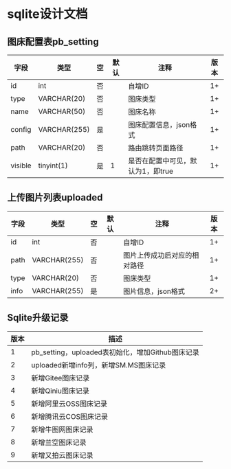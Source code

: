 # sqlite设计文档

## 图床配置表pb_setting

| 字段    | 类型         | 空   | 默认 | 注释                              | 版本                            |
| ------- | ------------ | ---- | ---- | --------------------------------- | :-------------------------------: |
| id      | int   | 否   |      | 自增ID                            | 1+                          |
| type    | VARCHAR(20)  | 否   |      | 图床类型                          | 1+                        |
| name    | VARCHAR(50)  | 否   |      | 图床名称                          | 1+                        |
| config  | VARCHAR(255) | 是   |      | 图床配置信息，json格式            | 1+          |
| path    | VARCHAR(20)  | 否   |      | 路由跳转页面路径                  | 1+                |
| visible | tinyint(1)   | 是   | 1    | 是否在配置中可见，默认为1，即true | 1+ |

## 上传图片列表uploaded

| 字段 | 类型         | 空   | 默认 | 注释                         | 版本                       |
| ---- | ------------ | ---- | ---- | ---------------------------- | :--------------------------: |
| id   | int  | 否   |      | 自增ID                       | 1+                     |
| path | VARCHAR(255) | 否   |      | 图片上传成功后对应的相对路径 | 1+ |
| type | VARCHAR(20) | 否 | | 图床类型 | 1+ |
| info | VARCHAR(255) | 是 | | 图片信息，json格式 | 2+ |

## Sqlite升级记录

| 版本 | 描述                                             |
| ---- | ------------------------------------------------ |
| 1    | pb_setting，uploaded表初始化，增加Github图床记录  |
| 2    | uploaded新增info列，新增SM.MS图床记录            |
| 3    | 新增Gitee图床记录                               |
| 4    | 新增Qiniu图床记录                               |
| 5    | 新增阿里云OSS图床记录                            |
| 6    | 新增腾讯云COS图床记录                            |
| 7    | 新增牛图网图床记录                               |
| 8    | 新增兰空图床记录                                 |
| 9    | 新增又拍云图床记录                               |

